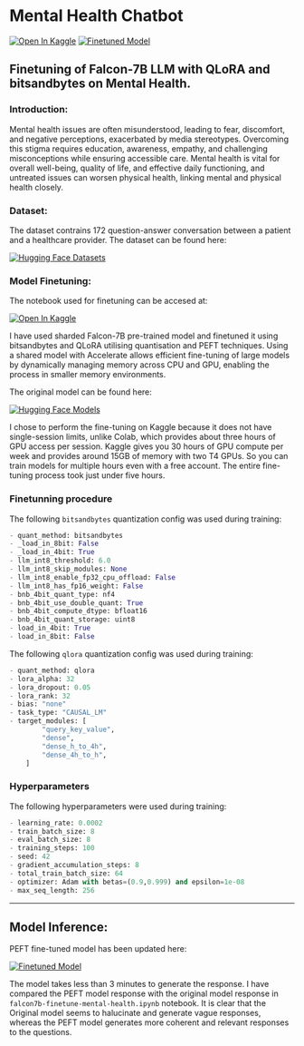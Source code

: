 # Mental Health Chatbot

[![Open In Kaggle](https://kaggle.com/static/images/open-in-kaggle.svg)](https://www.kaggle.com/kernels/welcome)
[![Finetuned Model](https://img.shields.io/badge/Hugging%20Face-Models-orange?logo=huggingface)](https://huggingface.co/greenmantis/falcon-7b-sharded-bf16-finetuned-mental-health-conv)

## Finetuning of Falcon-7B LLM with QLoRA and bitsandbytes on Mental Health.

### Introduction:
Mental health issues are often misunderstood, leading to fear, discomfort, and negative perceptions, exacerbated by media stereotypes. Overcoming this stigma requires education, awareness, empathy, and challenging misconceptions while ensuring accessible care. Mental health is vital for overall well-being, quality of life, and effective daily functioning, and untreated issues can worsen physical health, linking mental and physical health closely.


### Dataset:
The dataset contrains 172 question-answer conversation between a patient and a healthcare provider. The dataset can be found here:

[![Hugging Face Datasets](https://img.shields.io/badge/Hugging%20Face-Datasets-orange?logo=huggingface)](https://huggingface.co/datasets/heliosbrahma/mental_health_chatbot_dataset)


### Model Finetuning:

The notebook used for finetuning can be accesed at:

[![Open In Kaggle](https://kaggle.com/static/images/open-in-kaggle.svg)](https://www.kaggle.com/kernels/welcome)


I have used sharded Falcon-7B pre-trained model and finetuned it using bitsandbytes and QLoRA utilising quantisation and PEFT techniques. Using a shared model with Accelerate allows efficient fine-tuning of large models by dynamically managing memory across CPU and GPU, enabling the process in smaller memory environments.

The original model can be found here:

[![Hugging Face Models](https://img.shields.io/badge/Hugging%20Face-Models-orange?logo=huggingface)](https://huggingface.co/ybelkada/falcon-7b-sharded-bf16)


I chose to perform the fine-tuning on Kaggle because it does not have single-session limits, unlike Colab, which provides about three hours of GPU access per session. Kaggle gives you 30 hours of GPU compute per week and provides around 15GB of memory with two T4 GPUs. So you can train models for multiple hours even with a free account. The entire fine-tuning process took just under five hours.


### Finetunning procedure

The following `bitsandbytes` quantization config was used during training:
```python
- quant_method: bitsandbytes
- _load_in_8bit: False
- _load_in_4bit: True
- llm_int8_threshold: 6.0
- llm_int8_skip_modules: None
- llm_int8_enable_fp32_cpu_offload: False
- llm_int8_has_fp16_weight: False
- bnb_4bit_quant_type: nf4
- bnb_4bit_use_double_quant: True
- bnb_4bit_compute_dtype: bfloat16
- bnb_4bit_quant_storage: uint8
- load_in_4bit: True
- load_in_8bit: False
```

The following `qlora` quantization config was used during training:
```python
- quant_method: qlora
- lora_alpha: 32
- lora_dropout: 0.05
- lora_rank: 32
- bias: "none"
- task_type: "CAUSAL_LM"
- target_modules: [
        "query_key_value",
        "dense",
        "dense_h_to_4h",
        "dense_4h_to_h",
    ]
```
### Hyperparameters

The following hyperparameters were used during training:
```python
- learning_rate: 0.0002
- train_batch_size: 8
- eval_batch_size: 8
- training_steps: 100
- seed: 42
- gradient_accumulation_steps: 8
- total_train_batch_size: 64
- optimizer: Adam with betas=(0.9,0.999) and epsilon=1e-08
- max_seq_length: 256
```

---

## Model Inference:
PEFT fine-tuned model has been updated here:

[![Finetuned Model](https://img.shields.io/badge/Hugging%20Face-Models-orange?logo=huggingface)](https://huggingface.co/greenmantis/falcon-7b-sharded-bf16-finetuned-mental-health-conv)
<br>

The model takes less than 3 minutes to generate the response. I have compared the PEFT model response with the original model response in `falcon7b-finetune-mental-health.ipynb` notebook. It is clear that the Original model seems to halucinate and generate vague responses, whereas the PEFT model generates more coherent and relevant responses to the questions.
